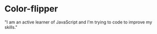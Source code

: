 # Color-flipper

"I am an active learner of JavaScript and I'm trying to code to improve my skills."
